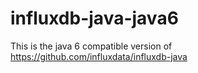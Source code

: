 influxdb-java-java6
=============
This is the java 6 compatible version of https://github.com/influxdata/influxdb-java
